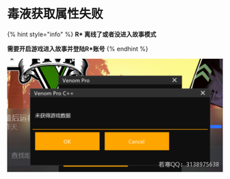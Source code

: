# 毒液获取属性失败

{% hint style="info" %}
**R\* 离线了或者没进入故事模式**

**需要开启游戏进入故事并登陆R\*账号**
{% endhint %}

![](<../../.gitbook/assets/image (20).png>)

